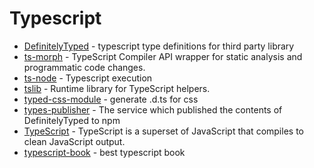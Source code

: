 # Typescript

- [DefinitelyTyped](https://github.com/DefinitelyTyped/DefinitelyTyped) - typescript type definitions for third party library
- [ts-morph](https://github.com/dsherret/ts-morph) - TypeScript Compiler API wrapper for static analysis and programmatic code changes.
- [ts-node](https://www.npmjs.com/package/ts-node) - Typescript execution
- [tslib](https://github.com/Microsoft/tslib) - Runtime library for TypeScript helpers.
- [typed-css-module](https://github.com/Quramy/typed-css-modules) - generate .d.ts for css
- [types-publisher](https://github.com/microsoft/types-publisher) - The service which published the contents of DefinitelyTyped to npm
- [TypeScript](https://github.com/Microsoft/TypeScript) - TypeScript is a superset of JavaScript that compiles to clean JavaScript output.
- [typescript-book](https://github.com/basarat/typescript-book) - best typescript book